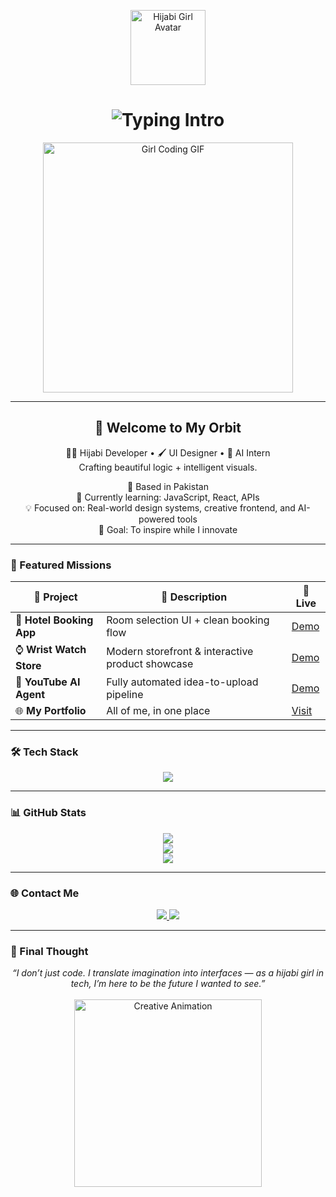 <p align="center">
  <img src="https://cdn-icons-png.flaticon.com/512/921/921347.png" width="120" alt="Hijabi Girl Avatar" />
</p>

<h1 align="center"><img src="https://readme-typing-svg.demolab.com?font=Orbitron&size=30&duration=3000&pause=800&center=true&vCenter=true&color=00F7FF&width=700&lines=Hey,+I'm+Bisma+Riaz.;Creative+Technologist+in+Progress.;Designing+the+Future,+One+Pixel+at+a+Time." alt="Typing Intro" /></h1>

<p align="center">
  <img src="https://media.giphy.com/media/Y4z9olnoVl5QI/giphy.gif" width="400" alt="Girl Coding GIF" />
</p>

---

<h2 align="center">🌌 Welcome to My Orbit</h2>

<div align="center">

🧕🏽 Hijabi Developer • 🖌️ UI Designer • 🤖 AI Intern  
Crafting beautiful logic + intelligent visuals.  

📍 Based in Pakistan  
🌱 Currently learning: JavaScript, React, APIs  
💡 Focused on: Real-world design systems, creative frontend, and AI-powered tools  
🎯 Goal: To inspire while I innovate

</div>

---

### 🚀 Featured Missions

| 🚀 Project | 💬 Description | 🔗 Live |
|-----------|----------------|--------|
| 🏨 **Hotel Booking App** | Room selection UI + clean booking flow | [Demo](#) |
| ⌚ **Wrist Watch Store** | Modern storefront & interactive product showcase | [Demo](#) |
| 🤖 **YouTube AI Agent** | Fully automated idea-to-upload pipeline | [Demo](#) |
| 🌐 **My Portfolio** | All of me, in one place | [Visit](https://bismaportfolio.netlify.app) |

---

### 🛠️ Tech Stack

<p align="center">
  <img src="https://skillicons.dev/icons?i=html,css,js,react,python,figma,vscode,github" />
</p>

---

### 📊 GitHub Stats

<p align="center">
  <img src="https://github-readme-stats.vercel.app/api?username=bisma-codes&show_icons=true&theme=midnight-purple&hide_border=true" />
  <br/>
  <img src="https://github-readme-streak-stats.herokuapp.com/?user=bisma-codes&theme=midnight-purple&hide_border=true" />
  <br/>
  <img src="https://github-readme-stats.vercel.app/api/top-langs/?username=bisma-codes&layout=compact&theme=midnight-purple&hide_border=true" />
</p>

---

### 🌐 Contact Me

<p align="center">
  <a href="mailto:bismamohdriaz@gmail.com">
    <img src="https://img.shields.io/badge/Gmail-D14836?style=for-the-badge&logo=gmail&logoColor=white"/>
  </a>
  <a href="https://bismaportfolio.netlify.app">
    <img src="https://img.shields.io/badge/Portfolio-0A0A0A?style=for-the-badge&logo=vercel&logoColor=white"/>
  </a>
</p>

---

### 💭 Final Thought

<p align="center">
  <em>“I don’t just code. I translate imagination into interfaces — as a hijabi girl in tech, I’m here to be the future I wanted to see.”</em>
  <br/><br/>
  <img src="https://media.giphy.com/media/du3J3cXyzhj75IOgvA/giphy.gif" width="300" alt="Creative Animation" />
</p>

